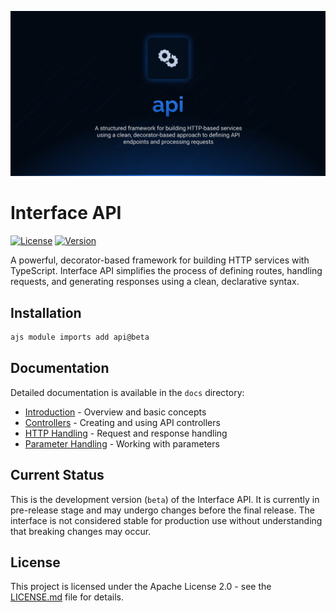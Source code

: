 ![API](.github/social-card.png)

# Interface API

[![License](https://img.shields.io/badge/License-Apache%202.0-blue.svg)](LICENSE.md)
[![Version](https://img.shields.io/badge/version-beta-orange.svg)](https://github.com/antelopejs/antelope)

A powerful, decorator-based framework for building HTTP services with TypeScript. Interface API simplifies the process of defining routes, handling requests, and generating responses using a clean, declarative syntax.

## Installation

```bash
ajs module imports add api@beta
```

## Documentation

Detailed documentation is available in the `docs` directory:

- [Introduction](./docs/1.introduction.md) - Overview and basic concepts
- [Controllers](./docs/2.controllers.md) - Creating and using API controllers
- [HTTP Handling](./docs/3.http-handling.md) - Request and response handling
- [Parameter Handling](./docs/4.parameters.md) - Working with parameters

## Current Status

This is the development version (`beta`) of the Interface API. It is currently in pre-release stage and may undergo changes before the final release. The interface is not considered stable for production use without understanding that breaking changes may occur.

## License

This project is licensed under the Apache License 2.0 - see the [LICENSE.md](LICENSE.md) file for details.
